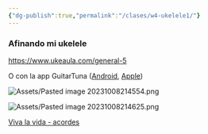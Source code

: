 ```yaml
---
{"dg-publish":true,"permalink":"/clases/w4-ukelele1/"}
---
```



### Afinando mi ukelele

https://www.ukeaula.com/general-5

O con la app GuitarTuna ([Android](https://play.google.com/store/apps/details?id=com.ovelin.guitartuna&hl=es&gl=US), [Apple](https://apps.apple.com/es/app/guitartuna-afinador-acordes/id527588389))

![Assets/Pasted image 20231008214554.png](/img/user/Assets/Pasted%20image%2020231008214554.png)

![Assets/Pasted image 20231008214625.png](/img/user/Assets/Pasted%20image%2020231008214625.png)



[Viva la vida - acordes](https://tabs.ultimate-guitar.com/tab/coldplay/viva-la-vida-chords-675427)

